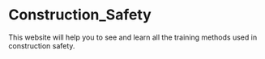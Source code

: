 # Construction_Safety
This website will help you to see and learn all the training methods used in construction safety.
